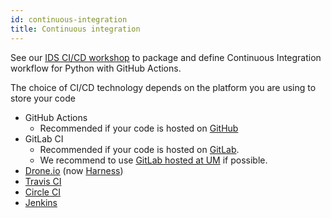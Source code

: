 ```yaml
---
id: continuous-integration
title: Continuous integration
---
```


See our [IDS CI/CD workshop](https://maastrichtu-ids.github.io/workshop-ci/) to package and define Continuous Integration workflow for Python with GitHub Actions.

The choice of CI/CD technology depends on the platform you are using to store your code

* GitHub Actions
  * Recommended if your code is hosted on [GitHub](https://github.com)
* GitLab CI
  * Recommended if your code is hosted on [GitLab](https://gitlab.com/).
  * We recommend to use [GitLab hosted at UM](https://gitlab.maastrichtuniversity.nl) if possible.
* [Drone.io](https://drone.io/) (now [Harness](https://harness.io/))
* [Travis CI](https://travis-ci.org/)
* [Circle CI](https://circleci.com/)
* [Jenkins](https://www.jenkins.io/)
